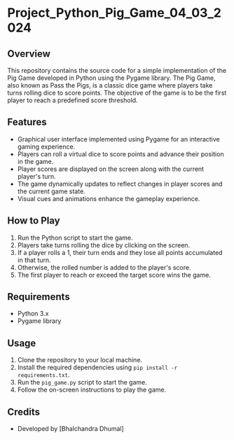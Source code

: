 # Project_Python_Pig_Game_04_03_2024
## Overview
This repository contains the source code for a simple implementation of the Pig Game developed in Python using the Pygame library. The Pig Game, also known as Pass the Pigs, is a classic dice game where players take turns rolling dice to score points. The objective of the game is to be the first player to reach a predefined score threshold.

## Features
- Graphical user interface implemented using Pygame for an interactive gaming experience.
- Players can roll a virtual dice to score points and advance their position in the game.
- Player scores are displayed on the screen along with the current player's turn.
- The game dynamically updates to reflect changes in player scores and the current game state.
- Visual cues and animations enhance the gameplay experience.

## How to Play
1. Run the Python script to start the game.
2. Players take turns rolling the dice by clicking on the screen.
3. If a player rolls a 1, their turn ends and they lose all points accumulated in that turn.
4. Otherwise, the rolled number is added to the player's score.
5. The first player to reach or exceed the target score wins the game.

## Requirements
- Python 3.x
- Pygame library

## Usage
1. Clone the repository to your local machine.
2. Install the required dependencies using `pip install -r requirements.txt`.
3. Run the `pig_game.py` script to start the game.
4. Follow the on-screen instructions to play the game.

## Credits
- Developed by [Bhalchandra Dhumal]
